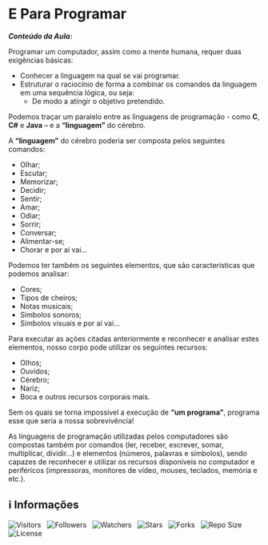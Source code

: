 <!-- Título -->
# E Para Programar

***Conteúdo da Aula:***

Programar um computador, assim como a mente humana, requer duas exigências básicas:

* Conhecer a linguagem na qual se vai programar.
* Estruturar o raciocínio de forma a combinar os comandos da linguagem em uma sequência lógica, ou seja:
  * De modo a atingir o objetivo pretendido.

Podemos traçar um paralelo entre as linguagens de programação - como **C**, **C#** e **Java** – e a **“linguagem”** do cérebro.

A **“linguagem”** do cérebro poderia ser composta pelos seguintes comandos:

* Olhar;
* Escutar;
* Memorizar;
* Decidir;
* Sentir;
* Amar;
* Odiar;
* Sorrir;
* Conversar;
* Alimentar-se;
* Chorar e por aí vai...

Podemos ter também os seguintes elementos, que são características que podemos analisar:

* Cores;
* Tipos de cheiros;
* Notas musicais;
* Símbolos sonoros;
* Símbolos visuais e por aí vai...

Para executar as ações citadas anteriormente e reconhecer e analisar estes elementos, nosso corpo pode utilizar os seguintes recursos:

* Olhos;
* Ouvidos;
* Cérebro;
* Nariz;
* Boca e outros recursos corporais mais.

Sem os quais se torna impossível a execução de **“um programa”**, programa esse que seria a nossa sobrevivência!

As linguagens de programação utilizadas pelos computadores são compostas também por comandos (ler, receber, escrever, somar, multiplicar, dividir...) e elementos (números, palavras e símbolos), sendo capazes de reconhecer e utilizar os recursos disponíveis no computador e periféricos (impressoras, monitores de vídeo, mouses, teclados, memória e etc.).

<!-- Informações -->
## &#8505; Informações

![Visitors](https://api.visitorbadge.io/api/visitors?path=Devsgeeknerd%2Fcla-e-par-pro-int-log-par-pro-com-bas&label=Visitantes&labelColor=%23f9e64f&countColor=%23008000&style=plastic "Total de Visitas")
&nbsp;
![Followers](https://img.shields.io/github/followers/Devsgeeknerd?style=p&label=Seguidores&labelColor=f9e64f&color=008000 "Total de Seguidores")
&nbsp;
![Watchers](https://img.shields.io/github/watchers/Devsgeeknerd/cla-e-par-pro-int-log-par-pro-com-bas?style=p&label=Observadores&labelColor=f9e64f&color=008000 "Total de Observadores")
&nbsp;
![Stars](https://img.shields.io/github/stars/Devsgeeknerd/cla-e-par-pro-int-log-par-pro-com-bas?style=p&label=Estrelas&labelColor=f9e64f&color=008000 "Total de Estrelas")
&nbsp;
![Forks](https://img.shields.io/github/forks/Devsgeeknerd/cla-e-par-pro-int-log-par-pro-com-bas?style=p&label=Bifurcações&labelColor=f9e64f&color=008000 "Total de Bifurcações")
&nbsp;
![Repo Size](https://img.shields.io/github/repo-size/Devsgeeknerd/cla-e-par-pro-int-log-par-pro-com-bas?style=p&label=Tamanho&labelColor=f9e64f&color=008000& "Tamanho do Repositório")
&nbsp;
![License](https://img.shields.io/github/license/Devsgeeknerd/cla-e-par-pro-int-log-par-pro-com-bas?style=p&label=Licença&labelColor=f9e64f&color=008000 "Licença do Repositório")
